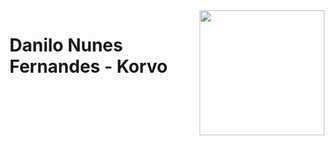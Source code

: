 
<img src="https://github.com/user-attachments/assets/001e17bd-e3a9-41fe-a2fd-3b14e622fb6c" whidth="100px" height="200px" align="right"> 
 
# Danilo Nunes Fernandes - Korvo 